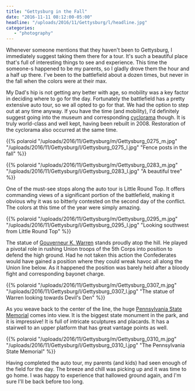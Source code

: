 ```yaml
---
title: "Gettysburg in the Fall"
date: "2016-11-11 08:12:00-05:00"
headline: "/uploads/2016/11/Gettysburg/l/headline.jpg"
categories:
   - "photography"
---
```

Whenever someone mentions that they haven't been to Gettysburg, I immediately
suggest taking them there for a tour. It's such a beautiful place that's full
of interesting things to see and experience. This time the someone-s happened to be my parents, so
I gladly drove them the hour and a half up there. I've been to the battlefield
about a dozen times, but never in the fall when the colors were at their max.

My Dad's hip is not getting any better with age, so mobility was a key factor in
deciding where to go for the day. Fortunately the battlefield has a pretty extensive
auto tour, so we all opted to go for that. We had the option to step out at any
time anyway. If you have the time (and mobility), I'd definitely suggest going into
the museum and corresponding [cyclorama](https://en.wikipedia.org/wiki/Gettysburg_Cyclorama) though. It is truly world-class and well kept,
having been rebuilt in 2008. Restoration of the cyclorama also occurred at the same time.

{{% polaroid
   "/uploads/2016/11/Gettysburg/m/Gettysburg_0275_m.jpg"
   "/uploads/2016/11/Gettysburg/l/Gettysburg_0275_l.jpg"
   "Fence posts in the fall"
%}}

{{% polaroid
   "/uploads/2016/11/Gettysburg/m/Gettysburg_0283_m.jpg"
   "/uploads/2016/11/Gettysburg/l/Gettysburg_0283_l.jpg"
   "A beautiful tree"
%}}

One of the must-see stops along the auto tour is Little Round Top. It offers
commanding views of a significant portion of the battlefield, making it obvious
why it was so bitterly contested on the second day of the conflict. The colors at
this time of the year were simply amazing.

{{% polaroid
   "/uploads/2016/11/Gettysburg/m/Gettysburg_0295_m.jpg"
   "/uploads/2016/11/Gettysburg/l/Gettysburg_0295_l.jpg"
   "Looking southwest from Little Round Top"
%}}

The statue of [Gouverneur K. Warren](https://en.wikipedia.org/wiki/Gouverneur_K._Warren) stands proudly atop the hill.
He played a pivotal role in rushing Union troops of the 5th Corps into position to defend the high ground. Had he not
taken this action the Confederates would have gained a position where they could wreak havoc all along the Union line
below. As it happened the position was barely held after a bloody fight and corresponding bayonet charge.

{{% polaroid
   "/uploads/2016/11/Gettysburg/m/Gettysburg_0307_m.jpg"
   "/uploads/2016/11/Gettysburg/l/Gettysburg_0307_l.jpg"
   "The statue of Warren looking towards Devil's Den"
%}}

As you weave back to the center of the line, the huge [Pennsylvania State Memorial](https://en.wikipedia.org/wiki/Pennsylvania_State_Memorial,_Gettysburg) comes into view. It is the biggest state monument in the park, and it is impressive! It is full of intricate sculptures and placards. It has a stairwell to an upper platform that has great vantage points as well.

{{% polaroid
   "/uploads/2016/11/Gettysburg/m/Gettysburg_0310_m.jpg"
   "/uploads/2016/11/Gettysburg/l/Gettysburg_0310_l.jpg"
   "The Pennsylvania State Memorial"
%}}

Having completed the auto tour, my parents (and kids) had seen enough of the field for the day. The breeze and chill was picking up and it was time to go home. I was happy to experience that hallowed ground again, and I'm sure I'll be back before too long.
